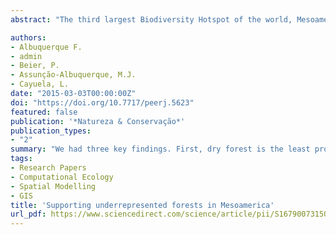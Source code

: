 ```yaml
---
abstract: "The third largest Biodiversity Hotspot of the world, Mesoamerican forests are declining due to human pressures. Based on species distribution models calibrated for 1224 native tree species in Mesoamerica, we identified high-value forest conservation areas at the resolution of a 10 km × 10 km cells using the Zonation Reserve Selection software, and investigated whether these high-value forest conservation areas are well represented by the World Database on Protected Areas network. We had three key findings. First, dry forest is the least protected biome in Mesoamerica (4.5% protected), indicating that further action to safeguard this biome is warranted. Secondly, the poor overlap between protected areas and high-value forest conservation areas found herein may provide evidence that the establishment of protected areas may not be fully accounting for tree priority rank map. Third, high percentages of forest cover and high-value forest conservation areas still need to be represented by the protected areas network. Because deforestation rates are still increasing in this region, Mesoamerica needs funding and coordinated action by policy makers, national and local governmental and non-governmental organizations, conservationists and other stakeholders."

authors:
- Albuquerque F.
- admin
- Beier, P.
- Assunção-Albuquerque, M.J.
- Cayuela, L.
date: "2015-03-03T00:00:00Z"
doi: "https://doi.org/10.7717/peerj.5623"
featured: false
publication: '*Natureza & Conservação*'
publication_types:
- "2"
summary: "We had three key findings. First, dry forest is the least protected biome in Mesoamerica (4.5% protected), indicating that further action to safeguard this biome is warranted. Secondly, the poor overlap between protected areas and high-value forest conservation areas found herein may provide evidence that the establishment of protected areas may not be fully accounting for tree priority rank map. Third, high percentages of forest cover and high-value forest conservation areas still need to be represented by the protected areas network. Because deforestation rates are still increasing in this region, Mesoamerica needs funding and coordinated action by policy makers, national and local governmental and non-governmental organizations, conservationists and other stakeholders."
tags:
- Research Papers
- Computational Ecology
- Spatial Modelling
- GIS
title: 'Supporting underrepresented forests in Mesoamerica'
url_pdf: https://www.sciencedirect.com/science/article/pii/S167900731500002X/pdfft?md5=01a3e89a42246ab4da2af34d4cc171cb&pid=1-s2.0-S167900731500002X-main.pdf
---
```


